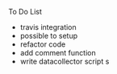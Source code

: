 To Do List
- travis integration
- possible to setup
- refactor code
- add comment function
- write datacollector script
s